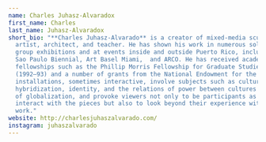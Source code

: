 ```yaml
---
name: Charles Juhasz-Alvaradox
first_name: Charles
last_name: Juhasz-Alvaradox
short_bio: "**Charles Juhasz-Alvarado** is a creator of mixed-media sculptural
  artist, architect, and teacher. He has shown his work in numerous solo and
  group exhibitions and at events inside and outside Puerto Rico, including the
  Sao Paulo Biennial, Art Basel Miami,  and ARCO. He has received academic
  fellowships such as the Phillip Morris Fellowship for Graduate Studies at Yale
  (1992–93) and a number of grants from the National Endowment for the Arts. His
  installations, sometimes interactive, involve subjects such as cultural
  hybridization, identity, and the relations of power between cultures in a time
  of globalization, and provoke viewers not only to be participants as they
  interact with the pieces but also to look beyond their experience with the
  work."
website: http://charlesjuhaszalvarado.com/
instagram: juhaszalvarado
---
```

